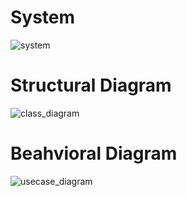 # System

![system](https://user-images.githubusercontent.com/98813874/153495787-7a9a7057-1e93-453f-a6e0-7cb442ee5a24.jpg)





# Structural Diagram

![class_diagram](https://user-images.githubusercontent.com/98813874/153495337-ea5c6ca4-62cd-41a4-8426-49818b507cad.jpg)




# Beahvioral Diagram


![usecase_diagram](https://user-images.githubusercontent.com/98813874/153495448-a250928f-bd37-4e51-bb95-e4fb32cc945f.jpg)




